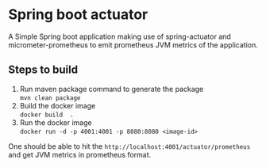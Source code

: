 # Spring boot actuator

A Simple Spring boot application making use of spring-actuator and micrometer-prometheus to emit prometheus JVM metrics of the application.

## Steps to build

1. Run maven package command to generate the package  
    `mvn clean package`
2. Build the docker image  
    `docker build  .`
3. Run the docker image  
    `docker run -d -p 4001:4001 -p 8080:8080 <image-id>`

One should be able to hit the `http://localhost:4001/actuator/prometheus` and get JVM metrics in prometheus format.  